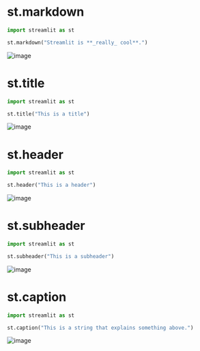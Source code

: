 # st.markdown

```python
import streamlit as st

st.markdown("Streamlit is **_really_ cool**.")

```
![image](https://user-images.githubusercontent.com/102650331/169701198-8cb1bdd6-9d17-4790-a4b3-37e04e91ba44.png)

# st.title

```python
import streamlit as st

st.title("This is a title")

```
![image](https://user-images.githubusercontent.com/102650331/169701297-1ecc3a71-9604-401a-9e60-055345a4a140.png)

# st.header

```python
import streamlit as st

st.header("This is a header")

```
![image](https://user-images.githubusercontent.com/102650331/169701338-6923cf44-6e75-42a5-9bef-a1fbb70e9911.png)

# st.subheader

```python
import streamlit as st

st.subheader("This is a subheader")

```
![image](https://user-images.githubusercontent.com/102650331/169701377-c2657dca-fbf7-4d78-b82c-5946a1a087e0.png)

# st.caption

```python
import streamlit as st

st.caption("This is a string that explains something above.")

```
![image](https://user-images.githubusercontent.com/102650331/169701428-d9fefaf9-2ebd-424f-bcbb-f4376a67fe29.png)



